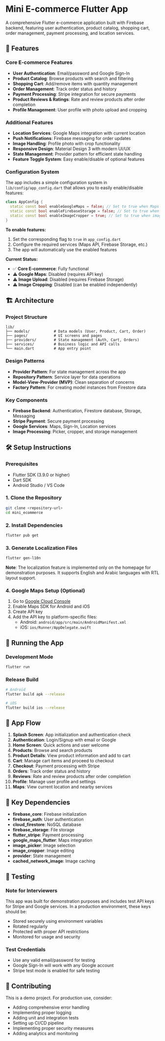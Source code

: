 # Mini E-commerce Flutter App

A comprehensive Flutter e-commerce application built with Firebase backend, featuring user authentication, product catalog, shopping cart, order management, payment processing, and location services.

## 🚀 Features

### Core E-commerce Features

- **User Authentication**: Email/password and Google Sign-In
- **Product Catalog**: Browse products with search and filtering
- **Shopping Cart**: Add/remove items with quantity management
- **Order Management**: Track order status and history
- **Payment Processing**: Stripe integration for secure payments
- **Product Reviews & Ratings**: Rate and review products after order completion
- **Profile Management**: User profile with photo upload and cropping

### Additional Features

- **Location Services**: Google Maps integration with current location
- **Push Notifications**: Firebase messaging for order updates
- **Image Handling**: Profile photo with crop functionality
- **Responsive Design**: Material Design 3 with modern UI/UX
- **State Management**: Provider pattern for efficient state handling
- **Feature Toggle System**: Easy enable/disable of optional features

### Configuration System

The app includes a simple configuration system in `lib/config/app_config.dart` that allows you to easily enable/disable features:

```dart
class AppConfig {
  static const bool enableGoogleMaps = false; // Set to true when Maps API key is configured
  static const bool enableFirebaseStorage = false; // Set to true when Storage is enabled
  static const bool enableImageCropper = true; // Set to true when image cropping is needed
}
```

**To enable features:**

1. Set the corresponding flag to `true` in `app_config.dart`
2. Configure the required services (Maps API, Firebase Storage, etc.)
3. The app will automatically use the enabled features

**Current Status:**

- ✅ **Core E-commerce**: Fully functional
- ⚠️ **Google Maps**: Disabled (requires API key)
- ⚠️ **Image Upload**: Disabled (requires Firebase Storage)
- ⚠️ **Image Cropping**: Disabled (can be enabled independently)

## 🏗️ Architecture

### Project Structure

```
lib/
├── models/           # Data models (User, Product, Cart, Order)
├── pages/            # UI screens and pages
├── providers/        # State management (Auth, Cart, Orders)
├── services/         # Business logic and API calls
└── main.dart         # App entry point
```

### Design Patterns

- **Provider Pattern**: For state management across the app
- **Repository Pattern**: Service layer for data operations
- **Model-View-Provider (MVP)**: Clean separation of concerns
- **Factory Pattern**: For creating model instances from Firestore data

### Key Components

- **Firebase Backend**: Authentication, Firestore database, Storage, Messaging
- **Stripe Payment**: Secure payment processing
- **Google Services**: Maps, Sign-In, Location services
- **Image Processing**: Picker, cropper, and storage management

## 🛠️ Setup Instructions

### Prerequisites

- Flutter SDK (3.9.0 or higher)
- Dart SDK
- Android Studio / VS Code

### 1. Clone the Repository

```bash
git clone <repository-url>
cd mini_ecommerce
```

### 2. Install Dependencies

```bash
flutter pub get
```

### 3. Generate Localization Files

```bash
flutter gen-l10n
```

**Note**: The localization feature is implemented only on the homepage for demonstration purposes. It supports English and Arabic languages with RTL layout support.

### 4. Google Maps Setup (Optional)

1. Go to [Google Cloud Console](https://console.cloud.google.com/)
2. Enable Maps SDK for Android and iOS
3. Create API key
4. Add the API key to platform-specific files:
   - Android: `android/app/src/main/AndroidManifest.xml`
   - iOS: `ios/Runner/AppDelegate.swift`

## 🚀 Running the App

### Development Mode

```bash
flutter run
```

### Release Build

```bash
# Android
flutter build apk --release

# iOS
flutter build ios --release
```

## 📱 App Flow

1. **Splash Screen**: App initialization and authentication check
2. **Authentication**: Login/Signup with email or Google
3. **Home Screen**: Quick actions and user welcome
4. **Products**: Browse and search products
5. **Product Details**: View product information and add to cart
6. **Cart**: Manage cart items and proceed to checkout
7. **Checkout**: Payment processing with Stripe
8. **Orders**: Track order status and history
9. **Reviews**: Rate and review products after order completion
10. **Profile**: Manage user profile and settings
11. **Maps**: View current location and nearby services

## 🔧 Key Dependencies

- **firebase_core**: Firebase initialization
- **firebase_auth**: User authentication
- **cloud_firestore**: NoSQL database
- **firebase_storage**: File storage
- **flutter_stripe**: Payment processing
- **google_maps_flutter**: Maps integration
- **image_picker**: Image selection
- **image_cropper**: Image editing
- **provider**: State management
- **cached_network_image**: Image caching

## 🧪 Testing

### Note for Interviewers

This app was built for demonstration purposes and includes test API keys for Stripe and Google services. In a production environment, these keys should be:

- Stored securely using environment variables
- Rotated regularly
- Protected with proper API restrictions
- Monitored for usage and security

### Test Credentials

- Use any valid email/password for testing
- Google Sign-In will work with any Google account
- Stripe test mode is enabled for safe testing

## 🤝 Contributing

This is a demo project. For production use, consider:

- Adding comprehensive error handling
- Implementing proper logging
- Adding unit and integration tests
- Setting up CI/CD pipeline
- Implementing proper security measures
- Adding analytics and monitoring
